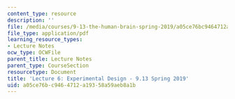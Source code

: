 ```yaml
---
content_type: resource
description: ''
file: /media/courses/9-13-the-human-brain-spring-2019/a05ce76bc9464712a19358a59aeb8a1b_MIT9_13S19_L06.pdf
file_type: application/pdf
learning_resource_types:
- Lecture Notes
ocw_type: OCWFile
parent_title: Lecture Notes
parent_type: CourseSection
resourcetype: Document
title: 'Lecture 6: Experimental Design - 9.13 Spring 2019'
uid: a05ce76b-c946-4712-a193-58a59aeb8a1b
---
```

